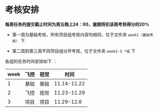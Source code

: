 # 考核安排
**每周任务的提交截止时间为周五晚上24：00，逾期将扣该周考核得分的20%**

- 第一周为基础考核，所有项目组考核内容均相同，位于文件夹 `week1（基础考核）` 下

- 第二周到第三周不同项目组分开考核，位于文件夹 `week2-3 *组` 下

各组的任务时间安排如下 ：

| week | 飞控 | 视觉 |时间|
| ---- | --- | --- |---|
| 1    | 基础 | 基础 |11.14-11.22|
| 2    | 飞控 | 视觉 |11.23-11.29|
| 3    | 项目 | 项目 |11.29-12.6|

